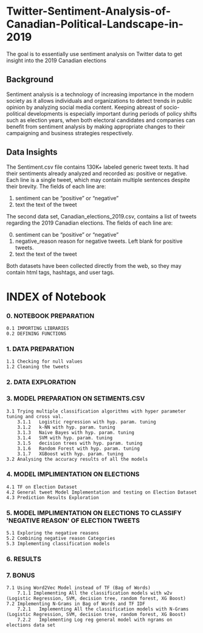 # Twitter-Sentiment-Analysis-of-Canadian-Political-Landscape-in-2019

The goal is to essentially use sentiment analysis on Twitter data to get insight into the 2019 Canadian elections

## Background
Sentiment analysis is a technology of increasing importance in the modern society as it allows individuals and organizations to detect trends in public opinion by analyzing social media content. Keeping abreast of socio-political developments is especially important during periods of policy shifts such as election years, when both electoral candidates and companies can benefit from sentiment analysis by making appropriate changes to their campaigning and business strategies respectively.

## Data Insights
The Sentiment.csv file contains 130K+ labeled generic tweet texts. It had their sentiments already analyzed and recorded as: positive or negative. Each line is a single tweet, which may contain multiple sentences despite their brevity. The fields of each line are:
1. sentiment can be “positive” or “negative”
2. text the text of the tweet

The second data set, Canadian_elections_2019.csv, contains a list of tweets regarding the 2019 Canadian elections. The fields of each line are:

0. sentiment can be “positive” or “negative”
1. negative_reason reason for negative tweets. Left blank for positive tweets.
2. text the text of the tweet

Both datasets have been collected directly from the web, so they may contain html tags, hashtags, and user tags.

# INDEX of Notebook

### 0.	NOTEBOOK PREPARATION
    0.1	IMPORTING LIBRARIES
    0.2	DEFINING FUNCTIONS
### 1.	DATA PREPARATION
    1.1	Checking for null values
    1.2	Cleaning the tweets
### 2.	DATA EXPLORATION
### 3.	MODEL PREPARATION ON SETIMENTS.CSV
    3.1	Trying multiple classification algorithms with hyper parameter tuning and cross val.
        3.1.1	Logistic regression with hyp. param. tuning
        3.1.2	k-NN with hyp. param. tuning
        3.1.3	Naive Bayes with hyp. param. tuning
        3.1.4	SVM with hyp. param. tuning
        3.1.5	decision trees with hyp. param. tuning
        3.1.6	Random Forest with hyp. param. tuning
        3.1.7	XGBoost with hyp. param. tuning
    3.2	Analysing the accuracy results of all the models

### 4.	MODEL IMPLIMENTATION ON ELECTIONS
    4.1	TF on Election Dataset
    4.2	General tweet Model Implementation and testing on Election Dataset
    4.3	Prediction Results Exploration
### 5.	MODEL IMPLIMENTATION ON ELECTIONS TO CLASSIFY 'NEGATIVE REASON' OF ELECTION TWEETS
    5.1	Exploring the negative reasons
    5.2	Combining negative reason Categories
    5.3	Implementing classification models
### 6.	RESULTS
### 7.	BONUS
    7.1	Using Word2Vec Model instead of TF (Bag of Words)
        7.1.1 Implementing All the classification models with w2v (Logistic Regression, SVM, decision tree, random forest, XG Boost)
    7.2	Implementing N-Grams in Bag of Words and TF IDF
        7.2.1	Implementing All the classification models with N-Grams (Logistic Regression, SVM, decision tree, random forest, XG Boost)
        7.2.2	Implementing Log reg general model with ngrams on elections data set
